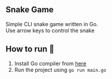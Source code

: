 ## Snake Game
Simple CLI snake game written in Go.   
Use arrow keys to control the snake 

## How to run 🚀 
1. Install Go compiler from [here](https://go.dev/doc/install) 
2. Run the project using `go run main.go`
